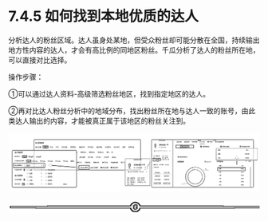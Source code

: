 # 7.4.5 如何找到本地优质的达人

分析达人的粉丝区域。达人虽身处某地，但受众粉丝却可能分散在全国，持续输出地方性内容的达人，才会有高比例的同地区粉丝。千瓜分析了达人的粉丝所在地，可以直接对比选择。

操作步骤：

①可以通过达人资料-高级筛选粉丝地区，找到指定地区的达人。

②再对比达人粉丝分析中的地域分布，找出粉丝所在地与达人一致的账号，由此类达人输出的内容，才能被真正属于该地区的粉丝关注到。

![](img/9a462d41bfb0c51d6032e8c9d1dc3424.png)

![](img/f5f11c405b1ebfa42488ca1035ca05ad.png)